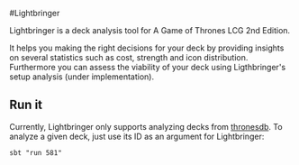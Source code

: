 #Lightbringer

Lightbringer is a deck analysis tool for A Game of Thrones LCG 2nd Edition.

It helps you making the right decisions for your deck by providing insights on several
statistics such as cost, strength and icon distribution. Furthermore you can assess
the viability of your deck using Ligthbringer's setup analysis (under implementation).

## Run it
Currently, Lightbringer only supports analyzing decks from [thronesdb](http://thronesdb.com).
To analyze a given deck, just use its ID as an argument for Lightbringer:

    sbt "run 581"

